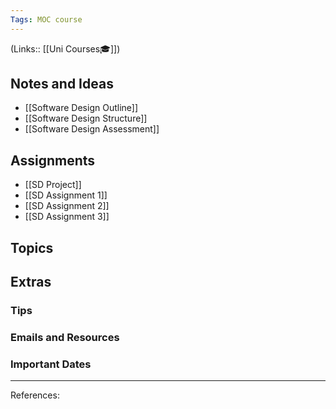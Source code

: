 ```yaml
---
Tags: MOC course
---
```

(Links:: [[Uni Courses🎓]])
## Notes and Ideas
- [[Software Design Outline]]
- [[Software Design Structure]]
- [[Software Design Assessment]]
## Assignments
- [[SD Project]]
- [[SD Assignment 1]]
- [[SD Assignment 2]]
- [[SD Assignment 3]]
## Topics
## Extras
### Tips
### Emails and Resources
### Important Dates
___
References:
